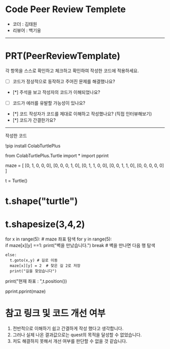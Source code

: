 # Code Peer Review Templete

- 코더 : 김태원
- 리뷰어 : 백기웅

---

# PRT(PeerReviewTemplate)

각 항목을 스스로 확인하고 체크하고 확인하여 작성한 코드에 적용하세요.

- [ ] 코드가 정상적으로 동작하고 주어진 문제를 해결했나요?
- [*] 주석을 보고 작성자의 코드가 이해되었나요?
- [ ] 코드가 에러를 유발할 가능성이 있나요?
- [*] 코드 작성자가 코드를 제대로 이해하고 작성했나요? (직접 인터뷰해보기)
- [*] 코드가 간결한가요?

---
작성한 코드

!pip install ColabTurtlePlus


from ColabTurtlePlus.Turtle import *
import pprint


maze = [
    [0, 1, 0, 0, 0],
    [0, 0, 0, 1, 0],
    [0, 1, 1, 0, 0],
    [0, 0, 1, 1, 0],
    [0, 0, 0, 0, 0]
]

t = Turtle()

# t.shape("turtle")
# t.shapesize(3,4,2)


for x in range(5):  # maze 좌표 탐색
  for y in range(5):  
    if maze[x][y] ==1:
      print("벽을 만났습니다.")
      break # 벽을 만나면 다음 행 탐색
      
    else:
      t.goto(x,y) # 길로 이동
      maze[x][y] = 2  # 찾은 길 2로 저장
      print("길을 찾았습니다")  
print("현재 좌표 : ",t.position()) 

pprint.pprint(maze)


# 참고 링크 및 코드 개선 여부

1. 전반적으로 이해하기 쉽고 간결하게 작성 했다고 생각합니다.
2. 그러나 실제 나온 결과값으로는 quest의 목적을 달성할 수 없었습니다.
3. 저도 해결하지 못해서 개선 여부를 판단할 수 없을 것 같습니다. 




















